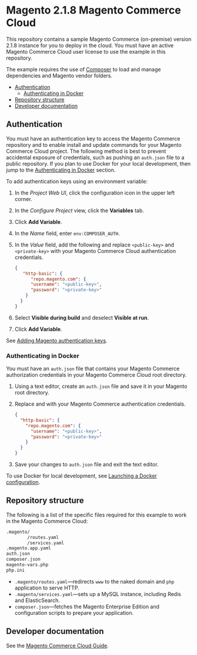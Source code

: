 # Magento 2.1.8 Magento Commerce Cloud

This repository contains a sample Magento Commerce (on-premise) version 2.1.8 instance for you to deploy in the cloud. You must have an active Magento Commerce Cloud user license to use the example in this repository.

The example requires the use of [Composer](https://getcomposer.org/doc/) to load and manage dependencies and Magento vendor folders.

-  [Authentication](#authentication)
    -  [Authenticating in Docker](#authenticating-in-docker)
-  [Repository structure](#repository-structure)
-  [Developer documentation](#developer-documentation)

## Authentication

You must have an authentication key to access the Magento Commerce repository and to enable install and update commands for your Magento Commerce Cloud project. 
The following method is best to prevent accidental exposure of credentials, such as pushing an `auth.json` file to a public repository. If you plan to use Docker for your local development, then jump to the [Authenticating in Docker](#authenticating-in-docker) section.

To add authentication keys using an environment variable:

1.  In the _Project Web UI_, click the configuration icon in the upper left corner.

1.  In the _Configure Project_ view, click the **Variables** tab.

1.  Click **Add Variable**.

1.  In the _Name_ field, enter `env:COMPOSER_AUTH`.

1.  In the _Value_ field, add the following and replace `<public-key>` and `<private-key>` with your Magento Commerce Cloud authentication credentials.

    ```json
    {
       "http-basic": {
          "repo.magento.com": {
          "username": "<public-key>",
          "password": "<private-key>"
        }
      }
    }
    ```

1.  Select **Visible during build** and deselect **Visible at run**.

1.  Click **Add Variable**.

See [Adding Magento authentication keys](https://devdocs.magento.com/guides/v2.1/cloud/setup/first-time-setup-import-prepare.html#auth-json).

### Authenticating in Docker

You must have an `auth.json` file that contains your Magento Commerce authorization credentials in your Magento Commerce Cloud root directory.

1.  Using a text editor, create an `auth.json` file and save it in your Magento root directory.

1.  Replace <public-key> and <private-key> with your Magento Commerce authentication credentials.

    ```json
    {
      "http-basic": {
        "repo.magento.com": {
          "username": "<public-key>",
          "password": "<private-key>"
        }
      }
    }
    ```

1.  Save your changes to `auth.json` file and exit the text editor.

To use Docker for local development, see [Launching a Docker configuration](https://devdocs.magento.com/guides/v2.1/cloud/docker/docker-config.html).

## Repository structure

The following is a list of the specific files required for this example to work in the Magento Commerce Cloud:

```bash
.magento/
        /routes.yaml
        /services.yaml
.magento.app.yaml
auth.json
composer.json
magento-vars.php
php.ini
```

-  `.magento/routes.yaml`—redirects `www` to the naked domain and `php` application to serve HTTP.
-  `.magento/services.yaml`—sets up a MySQL instance, including Redis and ElasticSearch. 
-  `composer.json`—fetches the Magento Enterprise Edition and configuration scripts to prepare your application.

## Developer documentation

See the [Magento Commerce Cloud Guide](http://devdocs.magento.com/guides/v2.1/cloud/bk-cloud.html).
